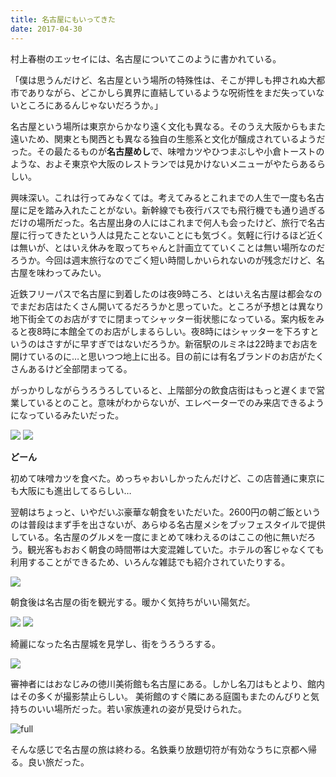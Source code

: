 ```yaml
---
title: 名古屋にもいってきた
date: 2017-04-30
---
```


村上春樹のエッセイには、名古屋についてこのように書かれている。

「僕は思うんだけど、名古屋という場所の特殊性は、そこが押しも押されぬ大都市でありながら、どこかしら異界に直結しているような呪術性をまだ失っていないところにあるんじゃないだろうか。」

名古屋という場所は東京からかなり遠く文化も異なる。そのうえ大阪からもまた遠いため、関東とも関西とも異なる独自の生態系と文化が醸成されているようだった。その最たるものが**名古屋めし**で、味噌カツやひつまぶしや小倉トーストのような、およそ東京や大阪のレストランでは見かけないメニューがやたらあるらしい。

興味深い。これは行ってみなくては。考えてみるとこれまでの人生で一度も名古屋に足を踏み入れたことがない。新幹線でも夜行バスでも飛行機でも通り過ぎるだけの場所だった。名古屋出身の人にはこれまで何人も会ったけど、旅行で名古屋に行ってきたという人は見たことないことにも気づく。気軽に行けるほど近くは無いが、とはいえ休みを取ってちゃんと計画立てていくことは無い場所なのだろうか。今回は週末旅行なのでごく短い時間しかいられないのが残念だけど、名古屋を味わってみたい。

近鉄フリーパスで名古屋に到着したのは夜9時ころ、とはいえ名古屋は都会なのでまだお店はたくさん開いてるだろうかと思っていた。ところが予想とは異なり地下街全てのお店がすでに閉まってシャッター街状態になっている。案内板をみると夜8時に本館全てのお店がしまるらしい。夜8時にはシャッターを下ろすというのはさすがに早すぎではないだろうか。新宿駅のルミネは22時までお店を開けているのに…と思いつつ地上に出る。目の前には有名ブランドのお店がたくさんあるけど全部閉まってる。

がっかりしながらうろうろしていると、上階部分の飲食店街はもっと遅くまで営業しているとのこと。意味がわからないが、エレベーターでのみ来店できるようになっているみたいだった。

![](https://photos.xar.sh/33678815864_da57f21ee6_h.jpg)
![](https://photos.xar.sh/34391214201_37c1cf2607_h.jpg)

**どーん**

初めて味噌カツを食べた。めっちゃおいしかったんだけど、この店普通に東京にも大阪にも進出してるらしい…

翌朝はちょっと、いやだいぶ豪華な朝食をいただいた。2600円の朝ご飯というのは普段はまず手を出さないが、あらゆる名古屋メシをブッフェスタイルで提供している。名古屋のグルメを一度にまとめて味わえるのはここの他に無いだろう。観光客もおおく朝食の時間帯は大変混雑していた。ホテルの客じゃなくても利用することができるため、いろんな雑誌でも紹介されていたりする。

![](https://photos.xar.sh/34135688060_1de84e5a94_h.jpg)

朝食後は名古屋の街を観光する。暖かく気持ちがいい陽気だ。

![](https://photos.xar.sh/34135690940_563a39412e_h.jpg)
![](https://photos.xar.sh/33678814824_a4410095e4_h.jpg)

綺麗になった名古屋城を見学し、街をうろうろする。

![](https://photos.xar.sh/33710929483_46704fe753_h.jpg)

審神者にはおなじみの徳川美術館も名古屋にある。しかし名刀はもとより、館内はその多くが撮影禁止らしい。
美術館のすぐ隣にある庭園もまたのんびりと気持ちのいい場所だった。若い家族連れの姿が見受けられた。

![full](https://photos.xar.sh/34391215651_7d3813a982_h.jpg)

そんな感じで名古屋の旅は終わる。名鉄乗り放題切符が有効なうちに京都へ帰る。良い旅だった。

